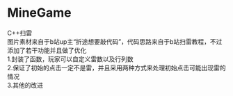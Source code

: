 # MineGame
C++扫雷    
图片素材来自于b站up主“折途想要敲代码”，代码思路来自于b站扫雷教程，不过添加了若干功能并且做了优化    
1.封装了函数，玩家可以自定义雷数以及行列数    
2.保证了初始的点击一定不是雷，并且采用两种方式来处理初始点击可能出现雷的情况    
3.其他的改进
